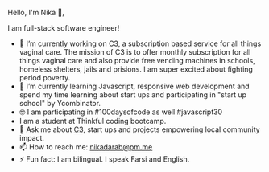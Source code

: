 Hello, I'm Nika 👋,

I am full-stack software engineer!
- 🔭 I’m currently working on [C3](https://coochiecare.club/), a subscription based service for all things vaginal care. The mission of C3 is to offer monthly subscription for all things vaginal care and also provide free vending machines in schools, homeless shelters, jails and prisions. I am super excited about fighting period poverty.
- 🌱 I’m currently learning Javascript, responsive web development and spend my time learning about start ups and participating in "start up school" by Ycombinator.
- 🤓 I am participating in #100daysofcode as well #javascript30 
- I am a student at Thinkful coding bootcamp.
- 💬 Ask me about [C3](https://coochiecare.club/), start ups and projects empowering local community impact.
- 📫 How to reach me: nikadarab@pm.me 
- ⚡ Fun fact: I am bilingual. I speak Farsi and English.

